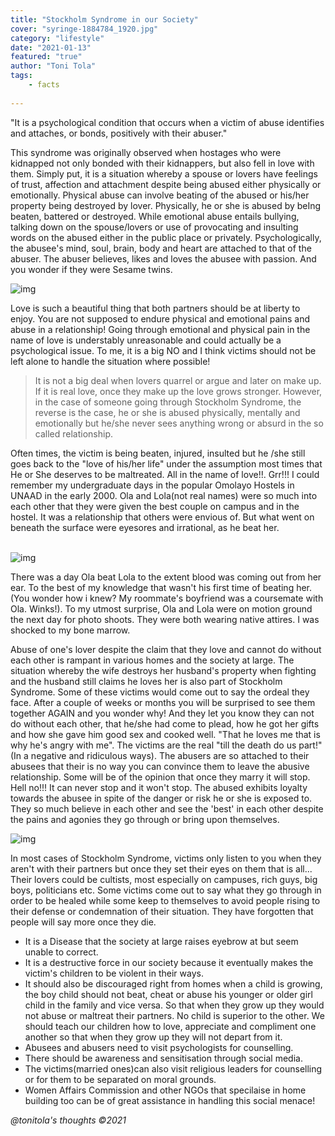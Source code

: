 ```yaml
---
title: "Stockholm Syndrome in our Society"
cover: "syringe-1884784_1920.jpg"
category: "lifestyle"
date: "2021-01-13"
featured: "true"
author: "Toni Tola"
tags:
    - facts
    
---
```


"It is a psychological condition that occurs when a victim of abuse identifies and attaches, or bonds, positively with their abuser." 

This syndrome was originally observed when hostages who were kidnapped not only bonded with their kidnappers, but also fell in love with them.
Simply put, it is a situation whereby a spouse or lovers have feelings of trust, affection and attachment despite being abused either physically or emotionally.
Physical abuse can involve beating of the abused or his/her property being destroyed by lover.
Physically, he or she is abused by beIng beaten, battered or destroyed. 
While emotional abuse entails bullying, talking down on the spouse/lovers or use of provocating and insulting words on the abused either in the public place or privately.
Psychologically, the abusee's mind, soul, brain, body and heart are attached to that of the abuser. The abuser believes, likes and loves the abusee with passion. And you wonder if they were Sesame twins.

![img](https://imgur.com/JNi2WiE.jpg)

Love is such a beautiful thing that both partners should be at liberty to enjoy. You are not supposed to endure physical and emotional pains and abuse in a relationship! 
Going through emotional and physical pain in the name of love is understably unreasonable and could actually be a psychological issue. To me, it is a big NO and I think victims should not be left alone to handle the situation where possible!
<blockquote>It is not a big deal when lovers quarrel or argue and later on make up. If it is real love, once they make up the love grows stronger. However, in the case of someone going through Stockholm Syndrome, the reverse is the case, he or she is abused physically, mentally and emotionally but he/she never sees anything wrong or absurd in the so called relationship.</blockquote> 
Often times, the victim is being beaten, injured, insulted but he /she still goes back to the "love of his/her life" under the assumption most times that He or She deserves to be maltreated. All in the name of love!!. Grr!!!
I could remember my undergraduate days in the popular Omolayo Hostels in UNAAD in the early 2000. Ola and Lola(not real names) were so much into each other that they were given the best couple on campus and in the hostel. It was a relationship that others were envious of. But what went on beneath the surface were eyesores and irrational, as he beat her.

<br> ![img](https://imgur.com/vq1oOh6.jpg)

There was a day Ola beat Lola to the extent blood was coming out from her ear. 
To the best of my  knowledge that wasn't his first time of beating her. (You wonder how i knew? My roommate's boyfriend was a coursemate with Ola. Winks!). 
To my utmost surprise, Ola and Lola were on motion ground the next day for photo shoots. They were both wearing native attires. I was shocked to my bone marrow.

Abuse of one's lover despite the claim that they love and cannot do without each other is rampant in various homes and the society at large. The situation whereby the wife destroys her husband's property when fighting and the husband still claims he loves her is also part of Stockholm Syndrome. Some of these victims would come out to say the ordeal they face. After a couple of weeks or months you will be surprised to see them together AGAIN and you wonder why! And they let you know they can not do without each other, that he/she had come to plead, how he got her gifts and how she gave him good sex and cooked well. "That he loves me that is why he's angry with me". The victims are the real "till the death do us part!" (In a negative and ridiculous ways).
The abusers are so attached to their abusees that their is no way you can convince them to leave the abusive relationship. Some will be of the opinion that once they marry it will stop. Hell no!!! It can never stop and it won't stop.
The abused exhibits loyalty towards the abusee in spite of the danger or risk he or she is exposed to. They so much believe in each other and see the 'best' in each other despite the pains and agonies they go through or bring upon themselves.

![img](https://imgur.com/qp9l5rZ.jpg)

In  most cases of Stockholm Syndrome, victims  only listen to you when they aren't with their partners but once they set their eyes on them that is all... Their lovers could be cultists, most especially on campuses, rich guys, big boys, politicians etc.
Some victims come out to say what they go through in order to be healed while some keep to themselves to avoid people rising to their defense or  condemnation of their situation. They have forgotten that people will say more once they die.
- It is a Disease that the society at large raises eyebrow at but seem unable to correct.
- It is a destructive force in our society because it eventually makes the victim's children to be violent in their ways.
- It should also be discouraged right from homes when a child is growing, the boy child should not beat, cheat or abuse his younger or older girl child in the family and vice versa. So that when they grow up they would not abuse or maltreat their partners. No child is superior to the other. We should teach our children how to love, appreciate and compliment one another so that when they grow up they will not depart from it.
- Abusees and abusers need to visit  psychologists for counselling.
- There should be awareness and sensitisation through social media.
- The victims(married ones)can also visit  religious leaders for counselling or for them to be separated on moral grounds.
- Women Affairs Commission and other NGOs that specilaise in home building too can be of great assistance in handling this social menace!

*@tonitola's thoughts ©2021*